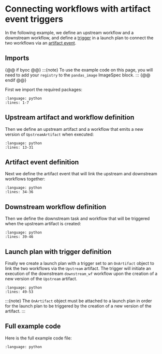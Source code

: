 # Connecting workflows with artifact event triggers

In the following example, we define an upstream workflow and a downstream workflow, and define a [trigger](../launch-plans/reactive-workflows) in a launch plan to connect the two workflows via an [artifact event](../launch-plans/reactive-workflows.md#artifact-events).

## Imports

{@@ if byoc @@}
:::{note}
To use the example code on this page, you will need to add your `registry` to the `pandas_image` ImageSpec block.
:::
{@@ endif @@}

First we import the required packages:

```{literalinclude} ../../_static/includes/core-concepts/artifacts/trigger_on_artifact.py
:language: python
:lines: 1-7
```

## Upstream artifact and workflow definition

Then we define an upstream artifact and a workflow that emits a new version of `UpstreamArtifact` when executed:

```{literalinclude} ../../_static/includes/core-concepts/artifacts/trigger_on_artifact.py
:language: python
:lines: 13-31
```
## Artifact event definition

Next we define the artifact event that will link the upstream and downstream workflows together:

```{literalinclude} ../../_static/includes/core-concepts/artifacts/trigger_on_artifact.py
:language: python
:lines: 34-36
```

## Downstream workflow definition

Then we define the downstream task and workflow that will be triggered when the upstream artifact is created:

```{literalinclude} ../../_static/includes/core-concepts/artifacts/trigger_on_artifact.py
:language: python
:lines: 39-46
```

## Launch plan with trigger definition

Finally we create a launch plan with a trigger set to an `OnArtifact` object to link the two workflows via the `Upstream` artifact. The trigger will initiate an execution of the downstream `downstream_wf` workflow upon the creation of a new version of the `Upstream` artifact.

```{literalinclude} ../../_static/includes/core-concepts/artifacts/trigger_on_artifact.py
:language: python
:lines: 49-53
```

:::{note}
The `OnArtifact` object must be attached to a launch plan in order for the launch plan to be triggered by the creation of a new version of the artifact.
:::

## Full example code

Here is the full example code file:

```{literalinclude} ../../_static/includes/core-concepts/artifacts/trigger_on_artifact.py
:language: python
```